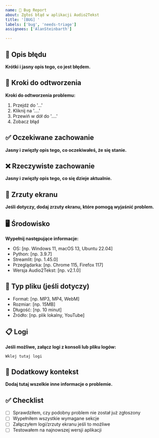 ```yaml
---
name: 🐛 Bug Report
about: Zgłoś błąd w aplikacji Audio2Tekst
title: '[BUG] '
labels: ['bug', 'needs-triage']
assignees: ['AlanSteinbarth']

---
```


## 🐛 Opis błędu
**Krótki i jasny opis tego, co jest błędem.**

## 🔄 Kroki do odtworzenia
**Kroki do odtworzenia problemu:**
1. Przejdź do '...'
2. Kliknij na '....'
3. Przewiń w dół do '....'
4. Zobacz błąd

## ✅ Oczekiwane zachowanie
**Jasny i zwięzły opis tego, co oczekiwałeś, że się stanie.**

## ❌ Rzeczywiste zachowanie
**Jasny i zwięzły opis tego, co się dzieje aktualnie.**

## 📸 Zrzuty ekranu
**Jeśli dotyczy, dodaj zrzuty ekranu, które pomogą wyjaśnić problem.**

## 🖥️ Środowisko
**Wypełnij następujące informacje:**
- OS: [np. Windows 11, macOS 13, Ubuntu 22.04]
- Python: [np. 3.9.7]
- Streamlit: [np. 1.45.0]
- Przeglądarka: [np. Chrome 115, Firefox 117]
- Wersja Audio2Tekst: [np. v2.1.0]

## 📁 Typ pliku (jeśli dotyczy)
- Format: [np. MP3, MP4, WebM]
- Rozmiar: [np. 15MB]
- Długość: [np. 10 minut]
- Źródło: [np. plik lokalny, YouTube]

## 📋 Logi
**Jeśli możliwe, załącz logi z konsoli lub pliku logów:**
```
Wklej tutaj logi
```

## 📝 Dodatkowy kontekst
**Dodaj tutaj wszelkie inne informacje o problemie.**

## ✅ Checklist
- [ ] Sprawdziłem, czy podobny problem nie został już zgłoszony
- [ ] Wypełniłem wszystkie wymagane sekcje
- [ ] Załączyłem logi/zrzuty ekranu jeśli to możliwe
- [ ] Testowałem na najnowszej wersji aplikacji
